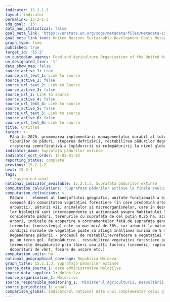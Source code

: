 ```yaml
---
indicator: 15.2.1.3
layout: indicator
permalink: 15-2-1-3
sdg_goal: '15'
data_non_statistical: false
goal_meta_link: 'https://unstats.un.org/sdgs/metadata/files/Metadata-15-02-01.pdf '
goal_meta_link_text: United Nations Sustainable Development Goals Metadata (PDF 756 KB)
graph_type: line
published: true
target_id: '15.2'
un_custodian_agency: Food and Agriculture Organisation of the United Nations (FAO)
un_designated_tier: '1'
data_show_map: false
source_active_1: true
source_url_text_1: Link to source
source_active_2: false
source_url_text_2: Link to Source
source_active_3: false
source_url_3: Link to source
source_active_4: false
source_url_text_4: Link to source
source_active_5: false
source_url_text_5: Link to source
source_active_6: false
source_url_text_6: Link to source
title: Untitled
target: >-
  Până în 2020, promovarea implementării managementului durabil al tuturor
  tipurilor de păduri, stoparea defrișării, restabilirea pădurilor degradate și
  creșterea semnificativă a împăduririi și reîmpăduririi la nivel global
indicator_name: Suprafața pădurilor extinse
indicator_sort_order: 15-02-01-03
reporting_status: complete
previous: 15-2-1-2
next: 15-3-1
tags:
  - custom.national
national_indicator_available: 15.2.1.3. Suprafața pădurilor extinse
computation_calculations: 'Suprafața pădurilor extinse la finele anului de raportare, ha'
computation_definitions: >-
  Pădure -  element al landșaftului geografic, unitate funcțională a biosferei,
  compusă din comunitatea vegetației forestiere (în care predomină arborii și
  arbuștii), păturii vii, animalelor și microorganismelor, care în dezvoltarea
  lor biologică sunt interdependente și acționează asupra habitatului lor. Sunt
  considerate păduri, terenurile cu suprafața de cel puțin 0,25 ha, acoperite cu
  arbori, indicele de acoperire a coronamentelor față de suprafața generală a
  terenului (consistența) este nu mai mică de 30%, iar arborii la maturitate în
  condiții normale de vegetație poate să atingă înălțimea minimă de 5 m.<br> 
  Regenerarea pădurii - procesul de restabilire/refacere a vegetației forestiere
  pe un teren gol. Reîmpădurire - restabilirea vegetației forestiere pe
  terenurile despădurite prin tăieri sau alți factori (incendii, rupturi și
  doborîturi de vânt, focare de uscare etc.).
computation_units: ha
national_geographical_coverage: Republica Moldova
graph_title: 15.2.1.3. Suprafața pădurilor extinse
source_data_source_1: date administrative Moldsilva
source_data_supplier_1: Moldsilva
source_organisation_1: Moldsilva
source_responsible_monitoring_1: 'Ministerul Agriculturii, Dezvoltării Regionale și Mediului'
source_periodicity_1: anual
comparison_global: Indicatorul național este unul complementar celui global
---
```

